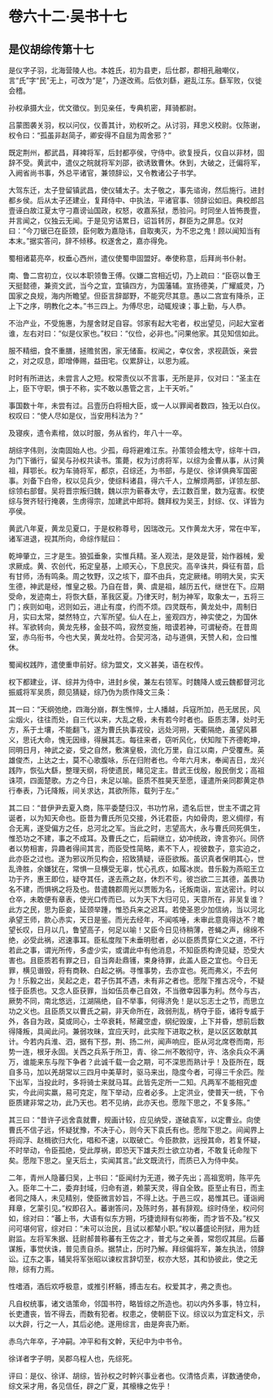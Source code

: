 # 卷六十二·吴书十七

## 是仪胡综传第十七

是仪字子羽，北海营陵人也。本姓氏，初为县吏，后仕郡，郡相孔融嘲仪，言“氏”字“民”无上，可改为“是”，乃遂改焉。后依刘繇，避乱江东。繇军败，仪徙会稽。

孙权承摄大业，优文徵仪。到见亲任，专典机密，拜骑都尉。

吕蒙图袭关羽，权以问仪，仪善其计，劝权听之。从讨羽，拜忠义校尉。仪陈谢，权令曰：“孤虽非赵简子，卿安得不自屈为周舍邪？”

既定荆州，都武昌，拜裨将军，后封都亭侯，守侍中。欲复授兵，仪自以非材，固辞不受。黄武中，遣仪之皖就将军刘邵，欲诱致曹休。休到，大破之，迁偏将军，入阙省尚书事，外总平诸官，兼领辞讼，又令教诸公子书学。

大驾东迁，太子登留镇武昌，使仪辅太子。太子敬之，事先谘询，然后施行。进封都乡侯。后从太子还建业，复拜侍中、中执法，平诸官事、领辞讼如旧。典校郎吕壹诬白故江夏太守刁嘉谤讪国政，权怒，收嘉系狱，悉验问。时同坐人皆怖畏壹，并言闻之，仪独云无闻。于是见穷诘累日，诏旨转厉，群臣为之屏息。仪对曰：“今刀锯已在臣颈，臣何敢为嘉隐讳，自取夷灭，为不忠之鬼！顾以闻知当有本末。”据实答问，辞不倾移。权遂舍之，嘉亦得免。

蜀相诸葛亮卒，权垂心西州，遣仪使蜀申固盟好。奉使称意，后拜尚书仆射。

南、鲁二宫初立，仪以本职领鲁王傅。仪嫌二宫相近切，乃上疏曰：“臣窃以鲁王天挺懿德，兼资文武，当今之宜，宜镇四方，为国藩辅。宣扬德美，广耀威灵，乃国家之良规，海内所瞻望。但臣言辞鄙野，不能究尽其意。愚以二宫宜有降杀，正上下之序，明教化之本。”书三四上。为傅尽忠，动辄规谏；事上勤，与人恭。

不治产业，不受施惠，为屋舍财足自容。邻家有起大宅者，权出望见，问起大室者谁，左右对曰：“似是仪家也。”权曰：“仪俭，必非也。”问果他家。其见知信如此。

服不精细，食不重膳，拯赡贫困，家无储畜。权闻之，幸仪舍，求视蔬饭，亲尝之，对之叹息，即增俸赐，益田宅。仪累辞让，以恩为戚。

时时有所进达，未尝言人之短。权常责仪以不言事，无所是非，仪对曰：“圣主在上，臣下守职，惧于不称，实不敢以愚管之言，上干天听。”

事国数十年，未尝有过。吕壹历白将相大臣，或一人以罪闻者数四，独无以白仪。权叹曰：“使人尽如是仪，当安用科法为？”

及寝疾，遗令素棺，敛以时服，务从省约，年八十一卒。

胡综字伟则，汝南固始人也。少孤，母将避难江东。孙策领会稽太守，综年十四，为门下循行，留吴与孙权共读书。策薨，权为讨虏将军，以综为金曹从事，从讨黄祖，拜鄂长。权为车骑将军，都京，召综还，为书部，与是仪、徐详俱典军国密事。刘备下白帝，权以见兵少，使综料诸县，得六千人，立解烦两部，详领左部、综领右部督。吴将晋宗叛归魏，魏以宗为蕲春太守，去江数百里，数为寇害。权使综与贺齐轻行掩袭，生虏得宗，加建武中郎将。魏拜权为吴王，封综、仪、详皆为亭侯。

黄武八年夏，黄龙见夏口，于是权称尊号，因瑞改元。又作黄龙大牙，常在中军，诸军进退，视其所向，命综作赋曰：

乾坤肇立，三才是生。狼弧垂象，实惟兵精。圣人观法，是效是营，始作器械，爰求厥成。黄、农创代，拓定皇基，上顺天心，下息民灾。高辛诛共，舜征有苗，启有甘师，汤有鸣条。周之牧野，汉之垓下，靡不由兵，克定厥绪。明明大吴，实天生德，神武是经，惟皇之极。乃自在昔，黄、虞是祖，越历五代，继世在下。应期受命，发迹南土，将恢大繇，革我区夏。乃律天时，制为神军，取象太一，五将三门；疾则如电，迟则如云，进止有度，约而不烦。四灵既布，黄龙处中，周制日月，实曰太常，桀然特立，六军所望。仙人在上，鉴观四方，神实使之，为国休祥。军欲转向，黄龙先移，金鼓不鸣，寂然变施，暗谟若神，可谓秘奇。在昔周室，赤乌衔书，今也大吴，黄龙吐符。合契河洛，动与道俱，天赞人和，佥曰惟休。

蜀闻权践阼，遣使重申前好。综为盟文，文义甚美，语在权传。

权下都建业，详、综并为侍中，进封乡侯，兼左右领军。时魏降人或云魏都督河北振威将军吴质，颇见猜疑，综乃伪为质作降文三条：

其一曰：“天纲弛绝，四海分崩，群生憔悴，士人播越，兵寇所加，邑无居民，风尘烟火，往往而处，自三代以来，大乱之极，未有若今时者也。臣质志薄，处时无方，系于土壤，不能翻飞，遂为曹氏执事戎役，远处河朔，天衢隔绝，虽望风慕义，思讬大命，愧无因缘，得展其志。每往来者，窃听风化，伏知陛下齐德乾坤，同明日月，神武之姿，受之自然，敷演皇极，流化万里，自江以南，户受覆焘。英雄俊杰，上达之士，莫不心歌腹咏，乐在归附者也。今年六月末，奉闻吉日，龙兴践阼，恢弘大繇，整理天纲，将使遗民，睹见定主。昔武王伐殷，殷民倒戈；高祖诛项，四面楚歌。方之今日，未足以喻。臣质不胜昊天至愿，谨遣所亲同郡黄定恭行奉表，乃讬降叛，间关求达，其欲所陈，载列于左。”

其二曰：“昔伊尹去夏入商，陈平委楚归汉，书功竹帛，遗名后世，世主不谓之背诞者，以为知天命也。臣昔为曹氏所见交接，外讬君臣，内如骨肉，恩义绸缪，有合无离，遂受偏方之任，总河北之军。当此之时，志望高大，永与曹氏同死俱生，惟恐功之不建，事之不成耳。及曹氏之亡，后嗣继立，幼冲统政，谗言弥兴。同侪者以势相害，异趣者得间其言，而臣受性简略，素不下人，视彼数子，意实迫之，此亦臣之过也。遂为邪议所见构会，招致猜疑，诬臣欲叛。虽识真者保明其心，世乱谗胜，余嫌犹在，常惧一旦横受无辜，忧心孔疚，如履冰炭。昔乐毅为燕昭王立功于齐，惠王即位，疑夺其任，遂去燕之赵，休烈不亏。彼岂欲二三其德，盖畏功名不建，而惧祸之将及也。昔遣魏郡周光以贾贩为名，讬叛南诣，宣达密计。时以仓卒，未敢便有章表，使光口传而已。以为天下大归可见，天意所在，非吴复谁？此方之民，思为臣妾，延颈举踵，惟恐兵来之迟耳。若使圣恩少加信纳，当以河北承望王师，款心赤实，天日是鉴。而光去经年，不闻咳唾，未审此意竟得达不？瞻望长叹，日月以几，鲁望高子，何足以喻！又臣今日见待稍薄，苍蝇之声，绵绵不绝，必受此祸，迟速事耳。臣私度陛下未垂明慰者，必以臣质贯穿仁义之道，不行若此之事，谓光所传，多虚少实，或谓此中有他消息，不知臣质构谗见疑，恐受大害也。且臣质若有罪之日，自当奔赴鼎镬，束身待罪，此盖人臣之宜也。今日无罪，横见谮毁，将有商鞅、白起之祸。寻惟事势，去亦宜也。死而弗义，不去何为！乐毅之出，吴起之走，君子伤其不遇，未有非之者也。愿陛下推古况今，不疑怪于臣质也。又念人臣获罪，当如伍员奉己自效，不当徼幸因事为利。然今与古，厥势不同，南北悠远，江湖隔绝，自不举事，何得济免！是以忘志士之节，而思立功之义也。且臣质又以曹氏之嗣，非天命所在，政弱刑乱，柄夺于臣，诸将专威于外，各自为政，莫或同心，士卒衰耗，帑藏空虚，纲纪毁废，上下并昏，想前后数得降叛，具闻此问。兼弱攻昧，宜应天时，此实陛下进取之秋，是以区区敢献其计。今若内兵淮、泗，据有下邳，荆、扬二州，闻声响应，臣从河北席卷而南，形势一连，根牙永固。关西之兵系于所卫，青、徐二州不敢彻守，许、洛余兵众不满万，谁能来东与陛下争者？此诚千载一会之期，可不深思而熟计乎！及臣所在，既自多马，加以羌胡常以三四月中美草时，驱马来出，隐度今者，可得三千余匹。陛下出军，当投此时，多将骑士来就马耳。此皆先定所一二知。凡两军不能相究虚实，今此间实羸，易可克定，陛下举动，应者必多。上定洪业，使普天一统，下令臣质建非常之功，此乃天也。若不见纳，此亦天也。愿陛下思之，不复多陈。”

其三曰：“昔许子远舍袁就曹，规画计较，应见纳受，遂破袁军，以定曹业。向使曹氏不信子远，怀疑犹豫，不决于心，则今天下袁氏有也。愿陛下思之。间闻界上将阎浮、赵楫欲归大化，唱和不速，以取破亡。今臣款款，远授其命，若复怀疑，不时举动，令臣孤绝，受此厚祸，即恐天下雄夫烈士欲立功者，不敢复讬命陛下矣。愿陛下思之。皇天后土，实闻其言。”此文既流行，而质已入为侍中矣。

二年，青州人隐蕃归吴，上书曰：“臣闻纣为无道，微子先出；高祖宽明，陈平先入。臣年二十二，委弃封域，归命有道，赖蒙天灵，得自全致。臣至止有日，而主者同之降人，未见精别，使臣微言妙旨，不得上达。于邑三叹，曷惟其已。谨诣阙拜章，乞蒙引见。”权即召入。蕃谢答问，及陈时务，甚有辞观。综时侍坐，权问何如，综对曰：“蕃上书，大语有似东方朔，巧捷诡辩有似祢衡，而才皆不及。”权又问可堪何官，综对曰：“未可以治民，且试以都辇小职。”权以蕃盛论刑狱，用为廷尉监。左将军朱据、廷尉郝普称蕃有王佐之才，普尤与之亲善，常怨叹其屈。后蕃谋叛，事觉伏诛，普见责自杀。据禁止，历时乃解。拜综偏将军，兼左执法，领辞讼。辽东之事，辅吴将军张昭以谏权言辞切至，权亦大怒，其和协彼此，使之无隙，综有力焉。

性嗜酒，酒后欢呼极意，或推引杯觞，搏击左右。权爱其才，弗之责也。

凡自权统事，诸文诰策命，邻国书符，略皆综之所造也。初以内外多事，特立科，长吏遭丧，皆不得去，而数有犯者。权患之，使朝臣下议。综议以为宜定科文，示以大辟，行之一人，其后必绝。遂用综言，由是奔丧乃断。

赤乌六年卒，子冲嗣。冲平和有文幹，天纪中为中书令。

徐详者字子明，吴郡乌程人也，先综死。

评曰：是仪、徐详、胡综，皆孙权之时幹兴事业者也。仪清恪贞素，详数通使命，综文采才用，各见信任，辟之广夏，其榱椽之佐乎！
